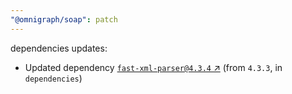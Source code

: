 ```yaml
---
"@omnigraph/soap": patch
---
```

dependencies updates:
  - Updated dependency [`fast-xml-parser@4.3.4` ↗︎](https://www.npmjs.com/package/fast-xml-parser/v/4.3.4) (from `4.3.3`, in `dependencies`)
